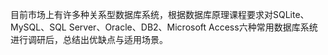 目前市场上有许多种关系型数据库系统，根据数据库原理课程要求对SQLite、MySQL、SQL Server、Oracle、DB2、Microsoft Access六种常用数据库系统进行调研后，总结出优缺点与适用场景。
